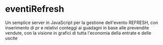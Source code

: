 # eventiRefresh

Un semplice server in JavaScript per la gestione dell'evento REFRESH, con inserimento di pr e relativi conteggi ai guadagni in base alle prevendite vendute, con la visione in grafici di tutta l'economia della entrate e delle uscite